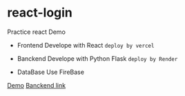 # react-login
Practice react Demo 

* Frontend Develope with React `deploy by vercel`

* Banckend Develope with Python Flask `deploy by Render`

* DataBase Use FireBase

[Demo](https://react-login-psi.vercel.app/login)
[Banckend link](https://github.com/Chou-Hua/pythonFlask)
